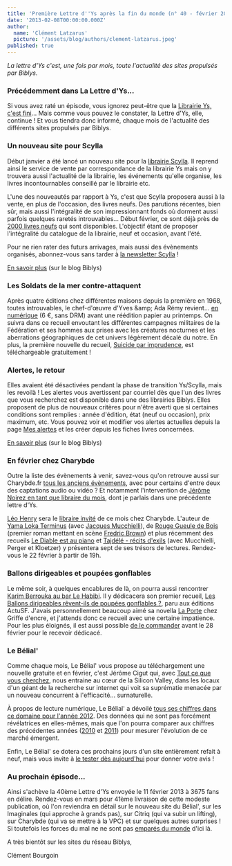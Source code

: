 ```yaml
---
title: 'Première Lettre d''Ys après la fin du monde (n° 40 - février 2013)'
date: '2013-02-08T00:00:00.000Z'
author:
  name: 'Clément Latzarus'
  picture: '/assets/blog/authors/clement-latzarus.jpeg'
published: true
---
```


 *La lettre d&#039;Ys c&#039;est, une fois par mois, toute l&#039;actualité des sites propulsés par Biblys.*

###  Précédemment dans La Lettre d&#039;Ys...

 Si vous avez raté un épisode, vous ignorez peut-être que la [Librairie Ys, c&#039;est fini](http://www.librys.fr/blog/la-librairie-ys-c-est-fini-mais-l-aventure-continue)... Mais comme vous pouvez le constater, la Lettre d&#039;Ys, elle, continue ! Et vous tiendra donc informé, chaque mois de l&#039;actualité des différents sites propulsés par Biblys.

###  Un nouveau site pour Scylla

 Début janvier a été lancé un nouveau site pour la [librairie Scylla](http://www.scylla.fr/). Il reprend ainsi le service de vente par correspondance de la librairie Ys mais on y trouvera aussi l&#039;actualité de la librairie, les événements qu&#039;elle organise, les livres incontournables conseillé par le librairie etc.

 L&#039;une des nouveautés par rapport à Ys, c&#039;est que Scylla proposera aussi à la vente, en plus de l&#039;occasion, des livres neufs. Des parutions récentes, bien sûr, mais aussi l&#039;intégralité de son impressionnant fonds où dorment aussi parfois quelques raretés introuvables... Début février, ce sont déjà près de [2000 livres neufs](http://www.scylla.fr/pages/search?q=condition:Neuf) qui sont disponibles. L&#039;objectif étant de proposer l&#039;intégralité du catalogue de la librairie, neuf et occasion, avant l&#039;été.

 Pour ne rien rater des futurs arrivages, mais aussi des évènements organisés, abonnez-vous sans tarder à [la newsletter Scylla](http://www.scylla.fr/pages/newsletter) !

 [En savoir plus](http://www.biblys.fr/blog/librairie-scylla) (sur le blog Biblys)

###  Les Soldats de la mer contre-attaquent

 Après quatre éditions chez différentes maisons depuis la première en 1968, toutes introuvables, le chef-d&#039;œuvre d&#039;Yves &amp;amp; Ada Rémy revient... [en numérique](http://editions.dystopia.fr/yves-et-ada-remy/les-soldats-de-la-mer_numerique) (6 €, sans DRM) avant une réédition papier au printemps. On suivra dans ce recueil envoutant les différentes campagnes militaires de la Fédération et ses hommes aux prises avec les créatures nocturnes et les aberrations géographiques de cet univers légèrement décalé du notre. En plus, la première nouvelle du recueil, [Suicide par imprudence](http://editions.dystopia.fr/yves-et-ada-remy/suicide-par-imprudence), est téléchargeable gratuitement !

###  Alertes, le retour

 Elles avaient été désactivées pendant la phase de transition Ys/Scylla, mais les revoilà ! Les alertes vous avertissent par courriel dès que l&#039;un des livres que vous recherchez est disponible dans une des librairies Biblys. Elles proposent de plus de nouveaux critères pour n&#039;être averti que si certaines conditions sont remplies : année d&#039;édition, état (neuf ou occasion), prix maximum, etc. Vous pouvez voir et modifier vos alertes actuelles depuis la page [Mes alertes](http://www.biblys.fr/pages/log_myalerts) et les créer depuis les fiches livres concernées.

 [En savoir plus](http://www.biblys.fr/blog/alertes-biblys-le-retour) (sur le blog Biblys)

###  En février chez Charybde

 Outre la liste des évènements à venir, savez-vous qu&#039;on retrouve aussi sur Charybde.fr [tous les anciens évènements](http://www.charybde.fr/pages/events), avec pour certains d&#039;entre deux des captations audio ou vidéo ? Et notamment l&#039;intervention de [Jérôme Noirez en tant que libraire du mois](http://www.charybde.fr/programme/jerome-noirez-libraire-d-un-soir), dont je parlais dans une précédente lettre d&#039;Ys.

 [Léo Henry](http://www.charybde.fr/leo-henry/) sera le [libraire invité](http://www.charybde.fr/programme/leo-henry-libraire-d-un-soir) de ce mois chez Charybde. L&#039;auteur de [Yama Loka Terminus](http://www.charybde.fr/leo-henry-jacques-mucchielli/yama-loka-terminus-dernieres-nouvelles-de-yirminadingrad) (avec [Jacques Mucchielli](http://www.charybde.fr/jacques-mucchielli/)), de [Rouge Gueule de Bois](http://www.charybde.fr/leo-henry/rouge-gueule-de-bois) (premier roman mettant en scène [Fredric Brown](http://www.charybde.fr/fredric-brown/)) et plus récemment des recueils [Le Diable est au piano](http://www.charybde.fr/leo-henry/le-diable-est-au-piano) et [Tajdélé - récits d&#039;exils](http://www.charybde.fr/collectif/tadjele) (avec Mucchielli, Perger et Kloetzer) y présentera sept de ses trésors de lectures. Rendez-vous le 22 février à partir de 19h.

###  Ballons dirigeables et poupées gonflables

 Le même soir, à quelques encablures de là, on pourra aussi rencontrer [Karim Berrouka au bar Le Habibi](http://www.editions-actusf.fr/programme/soiree-lancement-berrouka). Il y dédicacera son premier recueil, [Les Ballons dirigeables rêvent-ils de poupées gonflables ?](http://www.editions-actusf.fr/karim-berrouka/les-ballons-dirigeables), paru aux éditions ActuSF. J&#039;avais personnellement beaucoup aimé sa novella [La Porte](http://www.biblys.fr/karim-berrouka/la-porte) chez Griffe d&#039;encre, et j&#039;attends donc ce recueil avec une certaine impatience. Pour les plus éloignés, il est aussi possible [de le commander](http://www.editions-actusf.fr/karim-berrouka/les-ballons-dirigeables) avant le 28 février pour le recevoir dédicacé.

###  Le Bélial&#039;

 Comme chaque mois, Le Bélial&#039; vous propose au téléchargement une nouvelle gratuite et en février, c&#039;est Jérôme Cigut qui, avec [Tout ce que vous cherchez](http://www.belial.fr/jerome-cigut/tout-ce-que-vous-cherchez), nous entraine au cœur de la Silicon Valley, dans les locaux d&#039;un géant de la recherche sur internet qui voit sa suprématie menacée par un nouveau concurrent à l&#039;efficacité... surnaturelle.

 À propos de lecture numérique, Le Bélial&#039; a dévoilé [tous ses chiffres dans ce domaine pour l&#039;année 2012](http://forums.belial.fr/viewtopic.php?f=16&amp;t=3586). Des données qui ne sont pas forcément révélatrices en elles-mêmes, mais que l&#039;on pourra comparer aux chiffres des précédentes années ([2010](http://forums.belial.fr/viewtopic.php?f=16&amp;t=1084) et [2011](http://forums.belial.fr/viewtopic.php?f=16&amp;t=2348)) pour mesurer l&#039;évolution de ce marché émergent.

 Enfin, Le Bélial&#039; se dotera ces prochains jours d&#039;un site entièrement refait à neuf, mais vous invite à [le tester dès aujourd&#039;hui](http://forums.belial.fr/viewtopic.php?f=16&amp;t=3624) pour donner votre avis !

###  **Au prochain épisode...**

 Ainsi s&#039;achève la 40ème Lettre d&#039;Ys envoyée le 11 février 2013 à 3675 fans en délire. Rendez-vous en mars pour 41ème livraison de cette modeste publication, où l&#039;on reviendra en détail sur le nouveau site du Bélial&#039;, sur les Imaginales (qui approche à grands pas), sur Citriq (qui va subir un lifting), sur Charybde (qui va se mettre à la VPC) et sur quelques autres surprises ! Si toutefois les forces du mal ne ne sont pas [emparés du monde](http://www.legorafi.fr/2013/01/31/les-forces-du-mal-confirment-quelles-sempareront-de-la-france-des-que-le-mariage-pour-tous-sera-vote/) d&#039;ici là.

 A très bientôt sur les sites du réseau Biblys,

 Clément Bourgoin
